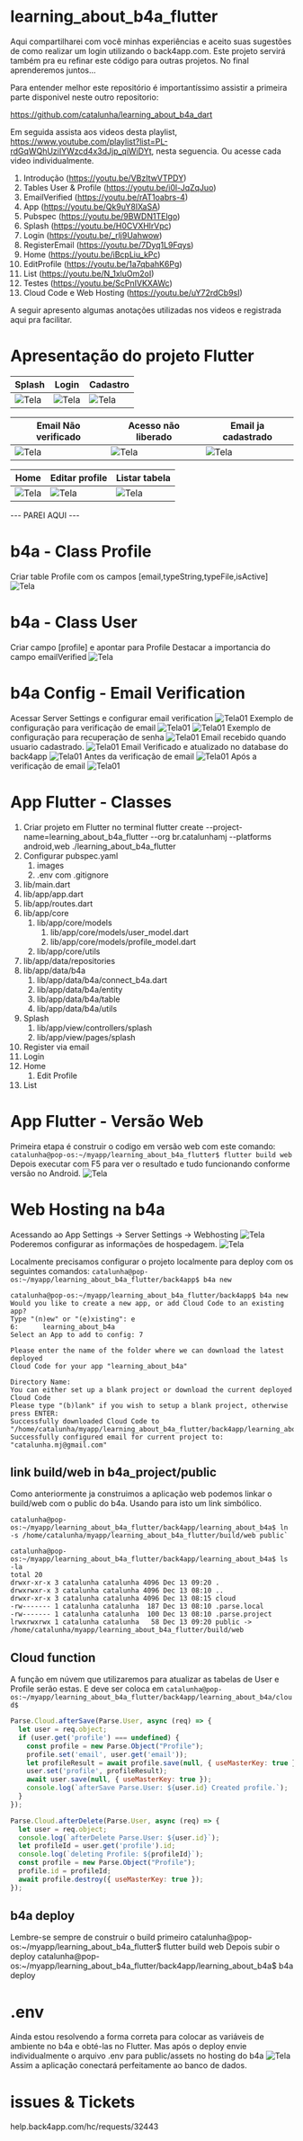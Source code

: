 # learning_about_b4a_flutter

Aqui compartilharei com você minhas experiências e aceito suas sugestões de como realizar um login utilizando o back4app.com. Este projeto servirá também pra eu refinar este código para outras projetos. No final aprenderemos juntos... 

Para entender melhor este repositório é importantíssimo assistir a primeira parte disponivel neste outro repositorio:

https://github.com/catalunha/learning_about_b4a_dart

Em seguida assista aos videos desta playlist, https://www.youtube.com/playlist?list=PL-rdGqWQhUziIYWzcd4x3dJjp_qiWiDYt, nesta seguencia. Ou acesse cada video individualmente.

1. Introdução (https://youtu.be/VBzItwVTPDY) 
2. Tables User & Profile (https://youtu.be/i0l-JqZqJuo)
3. EmailVerified (https://youtu.be/rAT1oabrs-4)
4. App (https://youtu.be/Qk9uY8IXaSA)
5. Pubspec (https://youtu.be/9BWDN1TElgo)
6. Splash (https://youtu.be/H0CVXHlrVpc)
7. Login (https://youtu.be/_rlj9Uahwow)
8. RegisterEmail (https://youtu.be/7Dyq1L9Fqys)
9. Home (https://youtu.be/iBcpLiu_kPc)
10. EditProfile (https://youtu.be/1a7qbahK6Pg)
11. List (https://youtu.be/N_1xluOm2oI)
12. Testes (https://youtu.be/ScPnIVKXAWc)
13. Cloud Code e Web Hosting (https://youtu.be/uY72rdCb9sI)

A seguir apresento algumas anotações utilizadas nos videos e registrada aqui pra facilitar.

# Apresentação do projeto Flutter

Splash | Login | Cadastro
---|---|---
![Tela](readme/splash/f01.png)|![Tela](readme/login/f01.png)|![Tela](readme/register/f01.png)|

Email Não verificado | Acesso não liberado | Email ja cadastrado
---|---|---
![Tela](readme/login/f02.png)|![Tela](readme/login/f03.png)|![Tela](readme/register/f02.png)|

Home | Editar profile | Listar tabela
---|---|---
![Tela](readme/home/f01.png)|![Tela](readme/profile/f04.png)|![Tela](readme/list/f01.png)|

--- PAREI AQUI ---

# b4a - Class Profile
Criar table Profile com os campos [email,typeString,typeFile,isActive]
![Tela](readme/profile/f01.png)


# b4a - Class User
Criar campo [profile] e apontar para Profile
Destacar a importancia do campo emailVerified
![Tela](readme/user/f01.png)

# b4a Config - Email Verification
Acessar Server Settings e configurar email verification
![Tela01](readme/emailVerification/f01.png)
Exemplo de configuração para verificação de email
![Tela01](readme/emailVerification/f02.png)
![Tela01](readme/emailVerification/f03.png)
Exemplo de configuração para recuperação de senha
![Tela01](readme/emailVerification/f04.png)
Email recebido quando usuario cadastrado.
![Tela01](readme/emailVerification/f05.png)
Email Verificado e atualizado no database do back4app
![Tela01](readme/emailVerification/f06.png)
Antes da verificação de email
![Tela01](readme/user/f01.png)
Após a verificação de email
![Tela01](readme/user/f02.png)

# App Flutter - Classes
1. Criar projeto em Flutter  no terminal
flutter create --project-name=learning_about_b4a_flutter --org br.catalunhamj --platforms android,web ./learning_about_b4a_flutter
2. Configurar pubspec.yaml
   1. images
   2. .env com .gitignore
3. lib/main.dart
4. lib/app/app.dart
5. lib/app/routes.dart
6. lib/app/core
   1. lib/app/core/models
      1. lib/app/core/models/user_model.dart
      2. lib/app/core/models/profile_model.dart
   2. lib/app/core/utils
7. lib/app/data/repositories
8. lib/app/data/b4a
   1. lib/app/data/b4a/connect_b4a.dart
   2. lib/app/data/b4a/entity
   3. lib/app/data/b4a/table
   4. lib/app/data/b4a/utils
9. Splash
   1.  lib/app/view/controllers/splash
   2.  lib/app/view/pages/splash
10. Register via email
11. Login
12. Home
    1.  Edit Profile
13. List


# App Flutter - Versão Web
Primeira etapa é construir o codigo em versão web com este comando:
`catalunha@pop-os:~/myapp/learning_about_b4a_flutter$ flutter build web`
Depois executar com F5 para ver o resultado e tudo funcionando conforme versão no Android.
![Tela](readme/web/f1.png)

# Web Hosting na b4a
Acessando ao App Settings -> Server Settings -> Webhosting 
![Tela](readme/web/f2.png)
Poderemos configurar as informações de hospedagem.
![Tela](readme/web/f3.png)

Localmente precisamos configurar o projeto localmente para deploy com os seguintes comandos:
`catalunha@pop-os:~/myapp/learning_about_b4a_flutter/back4app$ b4a new`

```
catalunha@pop-os:~/myapp/learning_about_b4a_flutter/back4app$ b4a new
Would you like to create a new app, or add Cloud Code to an existing app?
Type "(n)ew" or "(e)xisting": e
6:      learning_about_b4a
Select an App to add to config: 7

Please enter the name of the folder where we can download the latest deployed
Cloud Code for your app "learning_about_b4a"

Directory Name: 
You can either set up a blank project or download the current deployed Cloud Code
Please type "(b)lank" if you wish to setup a blank project, otherwise press ENTER: 
Successfully downloaded Cloud Code to "/home/catalunha/myapp/learning_about_b4a_flutter/back4app/learning_about_b4a".
Successfully configured email for current project to: "catalunha.mj@gmail.com"
```

## link build/web in b4a_project/public
Como anteriormente ja construimos a aplicação web podemos linkar o build/web com o public do b4a. Usando para isto um link simbólico.

```
catalunha@pop-os:~/myapp/learning_about_b4a_flutter/back4app/learning_about_b4a$ ln -s /home/catalunha/myapp/learning_about_b4a_flutter/build/web public`

catalunha@pop-os:~/myapp/learning_about_b4a_flutter/back4app/learning_about_b4a$ ls -la
total 20
drwxr-xr-x 3 catalunha catalunha 4096 Dec 13 09:20 .
drwxrwxr-x 3 catalunha catalunha 4096 Dec 13 08:10 ..
drwxr-xr-x 3 catalunha catalunha 4096 Dec 13 08:15 cloud
-rw------- 1 catalunha catalunha  187 Dec 13 08:10 .parse.local
-rw------- 1 catalunha catalunha  100 Dec 13 08:10 .parse.project
lrwxrwxrwx 1 catalunha catalunha   58 Dec 13 09:20 public -> /home/catalunha/myapp/learning_about_b4a_flutter/build/web
```

## Cloud function
A função em núvem que utilizaremos para atualizar as tabelas de User e Profile serão estas.
E deve ser coloca em 
`catalunha@pop-os:~/myapp/learning_about_b4a_flutter/back4app/learning_about_b4a/cloud$`
```js
Parse.Cloud.afterSave(Parse.User, async (req) => {
  let user = req.object;
  if (user.get('profile') === undefined) {
    const profile = new Parse.Object("Profile");
    profile.set('email', user.get('email'));
    let profileResult = await profile.save(null, { useMasterKey: true });
    user.set('profile', profileResult);
    await user.save(null, { useMasterKey: true });
    console.log(`afterSave Parse.User: ${user.id} Created profile.`);
  }
});

Parse.Cloud.afterDelete(Parse.User, async (req) => {
  let user = req.object;
  console.log(`afterDelete Parse.User: ${user.id}`);
  let profileId = user.get('profile').id;
  console.log(`deleting Profile: ${profileId}`);
  const profile = new Parse.Object("Profile");
  profile.id = profileId;
  await profile.destroy({ useMasterKey: true });
});
```

## b4a deploy
Lembre-se sempre de construir o build primeiro
catalunha@pop-os:~/myapp/learning_about_b4a_flutter$ flutter build web
Depois subir o deploy
catalunha@pop-os:~/myapp/learning_about_b4a_flutter/back4app/learning_about_b4a$ b4a deploy

# .env
Ainda estou resolvendo a forma correta para colocar as variáveis de ambiente no b4a e obté-las no Flutter. 
Mas após o deploy envie individualmente o arquivo .env para public/assets no hosting do b4a
![Tela](readme/web/f4.png)
Assim a aplicação conectará perfeitamente ao banco de dados.


# issues & Tickets

help.back4app.com/hc/requests/32443


